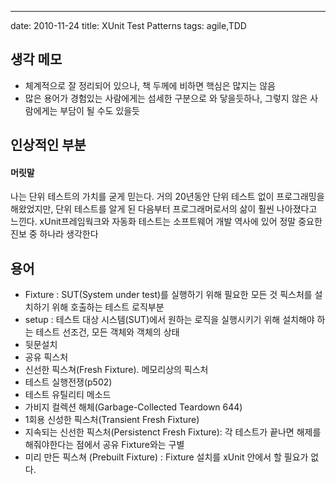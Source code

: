 ---
date: 2010-11-24
title: XUnit Test Patterns
tags: agile,TDD

## 생각 메모
- 체계적으로 잘 정리되어 있으나, 책 두께에 비하면 핵심은 많지는 않음
- 많은 용어가 경험있는 사람에게는 섬세한 구분으로 와 닿을듯하나, 그렇지 않은 사람에게는 부담이 될 수도 있을듯

## 인상적인 부분
#### 머릿말
나는 단위 테스트의 가치를 굳게 믿는다. 거의 20년동안 단위 테스트 없이 프로그래밍을 해왔었지만, 단위 테스트를 알게 된 다음부터 프로그래머로서의 삶이 훨씬 나아졌다고 느낀다. 
xUnit프레임웍크와 자동화 테스트는 소프트웨어 개발 역사에 있어 정말 중요한 진보 중 하나라 생각한다

## 용어
- Fixture : SUT(System under test)를 실행하기 위해 필요한 모든 것
픽스처를 설치하기 위해 호출하는 테스트 로직부분
- setup : 테스트 대상  시스템(SUT)에서 원하는 로직을 실행시키기 위해 설치해야 하는 테스트 선조건, 모든 객체와 객체의 상태
- 뒷문설치
- 공유 픽스처
- 신선한 픽스쳐(Fresh Fixture). 메모리상의 픽스처
- 테스트 실행전쟁(p502)
- 테스트 유틸리티 메소드
- 가비지 컬렉션 해체(Garbage-Collected Teardown 644)
- 1회용 신성한 픽스처(Transient Fresh Fixture)
- 지속되는 신선한 픽스처(Persistenct Fresh Fixture): 각 테스트가 끝나면 해제를 해줘야한다는 점에서 공유 Fixture와는 구별
- 미리 만든 픽스쳐 (Prebuilt Fixture) : Fixture 설치를 xUnit 안에서 할 필요가 없다.

